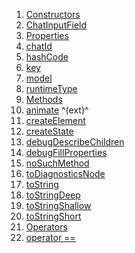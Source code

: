 1.  [Constructors](./ChatInputField-class#constructors.md)
2.  [ChatInputField](./ChatInputField/ChatInputField.md)
3.  [Properties](./ChatInputField-class#instance-properties.md)
4.  [chatId](./ChatInputField/chatId.md)
5.  [hashCode](https://api.flutter.dev/flutter/widgets/Widget/hashCode.html)
6.  [key](https://api.flutter.dev/flutter/widgets/Widget/key.html)
7.  [model](./ChatInputField/model.md)
8.  [runtimeType](https://api.flutter.dev/flutter/dart-core/Object/runtimeType.html)
9.  [Methods](./ChatInputField-class#instance-methods.md)
10. [animate](https://pub.dev/documentation/flutter_animate/4.5.0/flutter_animate/AnimateWidgetExtensions/animate.html)
    ^(ext)^
11. [createElement](https://api.flutter.dev/flutter/widgets/StatefulWidget/createElement.html)
12. [createState](./ChatInputField/createState.md)
13. [debugDescribeChildren](https://api.flutter.dev/flutter/foundation/DiagnosticableTree/debugDescribeChildren.html)
14. [debugFillProperties](https://api.flutter.dev/flutter/widgets/Widget/debugFillProperties.html)
15. [noSuchMethod](https://api.flutter.dev/flutter/dart-core/Object/noSuchMethod.html)
16. [toDiagnosticsNode](https://api.flutter.dev/flutter/foundation/DiagnosticableTree/toDiagnosticsNode.html)
17. [toString](https://api.flutter.dev/flutter/foundation/Diagnosticable/toString.html)
18. [toStringDeep](https://api.flutter.dev/flutter/foundation/DiagnosticableTree/toStringDeep.html)
19. [toStringShallow](https://api.flutter.dev/flutter/foundation/DiagnosticableTree/toStringShallow.html)
20. [toStringShort](https://api.flutter.dev/flutter/widgets/Widget/toStringShort.html)
21. [Operators](./ChatInputField-class#operators.md)
22. [operator
    ==](https://api.flutter.dev/flutter/widgets/Widget/operator_equals.html)
